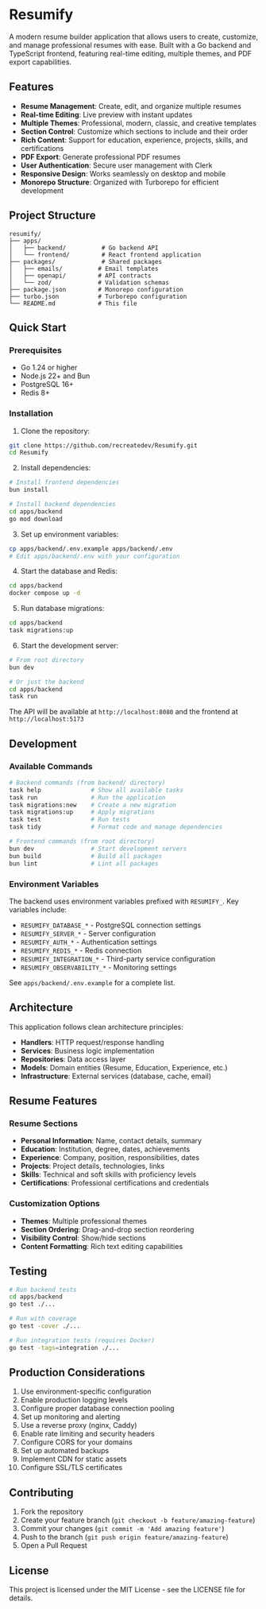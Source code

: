 # Resumify

A modern resume builder application that allows users to create, customize, and manage professional resumes with ease. Built with a Go backend and TypeScript frontend, featuring real-time editing, multiple themes, and PDF export capabilities.

## Features

- **Resume Management**: Create, edit, and organize multiple resumes
- **Real-time Editing**: Live preview with instant updates
- **Multiple Themes**: Professional, modern, classic, and creative templates
- **Section Control**: Customize which sections to include and their order
- **Rich Content**: Support for education, experience, projects, skills, and certifications
- **PDF Export**: Generate professional PDF resumes
- **User Authentication**: Secure user management with Clerk
- **Responsive Design**: Works seamlessly on desktop and mobile
- **Monorepo Structure**: Organized with Turborepo for efficient development

## Project Structure

```
resumify/
├── apps/
│   ├── backend/          # Go backend API
│   └── frontend/         # React frontend application
├── packages/             # Shared packages
│   ├── emails/          # Email templates
│   ├── openapi/         # API contracts
│   └── zod/             # Validation schemas
├── package.json         # Monorepo configuration
├── turbo.json           # Turborepo configuration
└── README.md            # This file
```

## Quick Start

### Prerequisites

- Go 1.24 or higher
- Node.js 22+ and Bun
- PostgreSQL 16+
- Redis 8+

### Installation

1. Clone the repository:

```bash
git clone https://github.com/recreatedev/Resumify.git
cd Resumify
```

2. Install dependencies:

```bash
# Install frontend dependencies
bun install

# Install backend dependencies
cd apps/backend
go mod download
```

3. Set up environment variables:

```bash
cp apps/backend/.env.example apps/backend/.env
# Edit apps/backend/.env with your configuration
```

4. Start the database and Redis:

```bash
cd apps/backend
docker compose up -d
```

5. Run database migrations:

```bash
cd apps/backend
task migrations:up
```

6. Start the development server:

```bash
# From root directory
bun dev

# Or just the backend
cd apps/backend
task run
```

The API will be available at `http://localhost:8080` and the frontend at `http://localhost:5173`

## Development

### Available Commands

```bash
# Backend commands (from backend/ directory)
task help              # Show all available tasks
task run               # Run the application
task migrations:new    # Create a new migration
task migrations:up     # Apply migrations
task test              # Run tests
task tidy              # Format code and manage dependencies

# Frontend commands (from root directory)
bun dev                # Start development servers
bun build              # Build all packages
bun lint               # Lint all packages
```

### Environment Variables

The backend uses environment variables prefixed with `RESUMIFY_`. Key variables include:

- `RESUMIFY_DATABASE_*` - PostgreSQL connection settings
- `RESUMIFY_SERVER_*` - Server configuration
- `RESUMIFY_AUTH_*` - Authentication settings
- `RESUMIFY_REDIS_*` - Redis connection
- `RESUMIFY_INTEGRATION_*` - Third-party service configuration
- `RESUMIFY_OBSERVABILITY_*` - Monitoring settings

See `apps/backend/.env.example` for a complete list.

## Architecture

This application follows clean architecture principles:

- **Handlers**: HTTP request/response handling
- **Services**: Business logic implementation
- **Repositories**: Data access layer
- **Models**: Domain entities (Resume, Education, Experience, etc.)
- **Infrastructure**: External services (database, cache, email)

## Resume Features

### Resume Sections

- **Personal Information**: Name, contact details, summary
- **Education**: Institution, degree, dates, achievements
- **Experience**: Company, position, responsibilities, dates
- **Projects**: Project details, technologies, links
- **Skills**: Technical and soft skills with proficiency levels
- **Certifications**: Professional certifications and credentials

### Customization Options

- **Themes**: Multiple professional themes
- **Section Ordering**: Drag-and-drop section reordering
- **Visibility Control**: Show/hide sections
- **Content Formatting**: Rich text editing capabilities

## Testing

```bash
# Run backend tests
cd apps/backend
go test ./...

# Run with coverage
go test -cover ./...

# Run integration tests (requires Docker)
go test -tags=integration ./...
```

## Production Considerations

1. Use environment-specific configuration
2. Enable production logging levels
3. Configure proper database connection pooling
4. Set up monitoring and alerting
5. Use a reverse proxy (nginx, Caddy)
6. Enable rate limiting and security headers
7. Configure CORS for your domains
8. Set up automated backups
9. Implement CDN for static assets
10. Configure SSL/TLS certificates

## Contributing

1. Fork the repository
2. Create your feature branch (`git checkout -b feature/amazing-feature`)
3. Commit your changes (`git commit -m 'Add amazing feature'`)
4. Push to the branch (`git push origin feature/amazing-feature`)
5. Open a Pull Request

## License

This project is licensed under the MIT License - see the LICENSE file for details.
